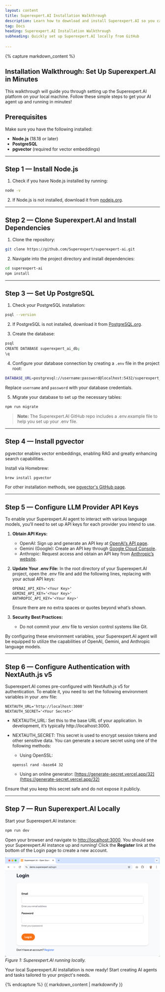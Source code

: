 ```yaml
---
layout: content
title: Superexpert.AI Installation Walkthrough
description: Learn how to download and install Superexpert.AI so you can start building AI agents.
tag: Docs
heading: Superexpert.AI Installation Walkthrough
subheading: Quickly set up Superexpert.AI locally from GitHub

---
```

<article>
{% capture markdown_content %}

# Installation Walkthrough: Set Up Superexpert.AI in Minutes

This walkthrough will guide you through setting up the Superexpert.AI platform on your local machine. Follow these simple steps to get your AI agent up and running in minutes!

## Prerequisites

Make sure you have the following installed:
- **Node.js** (18.18 or later)
- **PostgreSQL**
- **pgvector** (required for vector embeddings)

---

## Step 1 — Install Node.js

1. Check if you have Node.js installed by running:
```bash
node -v
```
2. If Node.js is not installed, download it from [nodejs.org](https://nodejs.org/).

---

## Step 2 — Clone Superexpert.AI and Install Dependencies

1. Clone the repository:
```bash
git clone https://github.com/Superexpert/superexpert-ai.git
```

2. Navigate into the project directory and install dependencies:
```bash
cd superexpert-ai
npm install
```

---

## Step 3 — Set Up PostgreSQL

1. Check your PostgreSQL installation:
```bash
psql --version
```

2. If PostgreSQL is not installed, download it from [PostgreSQL.org](https://www.postgresql.org/).

3. Create the database:
```bash
psql
CREATE DATABASE superexpert_ai_db;
\q
```

4. Configure your database connection by creating a `.env` file in the project root:
```bash
DATABASE_URL=postgresql://username:password@localhost:5432/superexpert_ai_db
```
Replace `username` and `password` with your database credentials.

5. Migrate your database to set up the necessary tables:
```bash
npm run migrate
```

> **Note:** The Superexpert.AI GitHub repo includes a .env.example file to help you set up your .env file.

---

## Step 4 — Install pgvector 

pgvector enables vector embeddings, enabling RAG and greatly enhancing search capabilities.

Install via Homebrew:
```bash
brew install pgvector
```

For other installation methods, see [pgvector's GitHub page](https://github.com/pgvector/pgvector).

---

## Step 5 — Configure LLM Provider API Keys

To enable your Superexpert.AI agent to interact with various language models, you’ll need to set up API keys for each provider you intend to use.

1.	**Obtain API Keys:**
	*	OpenAI: Sign up and generate an API key at [OpenAI’s API page](https://platform.openai.com/account/api-keys).
	*	Gemini (Google): Create an API key through [Google Cloud Console](https://console.cloud.google.com/apis/credentials).
	*	Anthropic: Request access and obtain an API key from [Anthropic’s website](https://www.anthropic.com/).

2.	**Update Your .env File:**
    In the root directory of your Superexpert.AI project, open the .env file and add the following lines, replacing <Your Key> with your actual API keys:

    ```
    OPENAI_API_KEY='<Your Key>'
    GEMINI_API_KEY='<Your Key>'
    ANTHROPIC_API_KEY='<Your Key>'
    ```

    Ensure there are no extra spaces or quotes beyond what’s shown.

3.	**Security Best Practices:**
	*	Do not commit your .env file to version control systems like Git.

By configuring these environment variables, your Superexpert.AI agent will be equipped to utilize the capabilities of OpenAI, Gemini, and Anthropic language models.

---

## Step 6 — Configure Authentication with NextAuth.js v5

Superexpert.AI comes pre-configured with NextAuth.js v5 for authentication. To enable it, you need to set the following environment variables in your .env file:

```
NEXTAUTH_URL='http://localhost:3000'
NEXTAUTH_SECRET='<Your Secret>'
```

* NEXTAUTH_URL: Set this to the base URL of your application. In development, it’s typically http://localhost:3000.
* NEXTAUTH_SECRET: This secret is used to encrypt session tokens and other sensitive data. You can generate a secure secret using one of the following methods:
    * Using OpenSSL:
    ```
    openssl rand -base64 32
    ```

	* Using an online generator: [https://generate-secret.vercel.app/32](https://generate-secret.vercel.app/32)

Ensure that you keep this secret safe and do not expose it publicly.

---

## Step 7 — Run Superexpert.AI Locally

Start your Superexpert.AI instance:
```bash
npm run dev
```

Open your browser and navigate to [http://localhost:3000](http://localhost:3000). You should see your Superexpert.AI instance up and running! Click the **Register** link at the bottom of the Login page to create a new account.

![Working Superexpert AI](superexpert-ai-working.png)
*Figure 1: Superexpert.AI running locally.*

Your local Superexpert.AI installation is now ready! Start creating AI agents and tasks tailored to your project's needs.

{% endcapture %}
{{ markdown_content | markdownify }}

</article>



